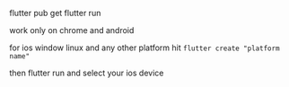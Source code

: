 flutter pub get
flutter run

work only on chrome and android

for ios window linux and any other platform hit  `flutter create "platform name"`

then flutter run and select your ios device 
